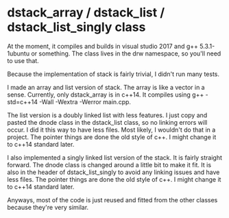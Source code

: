 # dstack_array / dstack_list / dstack_list_singly class

At the moment, it compiles and builds in visual studio 2017 and g++ 5.3.1-1ubuntu or something. 
The class lives in the drw namespace, so you'll need to use that.

Because the implementation of stack is fairly trivial, I didn't run many tests.

I made an array and list version of stack. 
The array is like a vector in a sense.
Currently, only dstack_array is in c++14. 
It compiles using g++ -std=c++14 -Wall -Wextra -Werror main.cpp.

The list version is a doubly linked list with less features.
I just copy and pasted the dnode class in the dstack_list class, so no linking errors will occur.
I did it this way to have less files. Most likely, I wouldn't do that in a project.
The pointer things are done the old style of c++.
I might change it to c++14 standard later.

I also implemented a singly linked list version of the stack.
It is fairly straight forward. The dnode class is changed around a little bit to make it fit.
It is also in the header of dstack_list_singly to avoid any linking issues and have less files.
The pointer things are done the old style of c++.
I might change it to c++14 standard later.

Anyways, most of the code is just reused and fitted from the other classes because they're very similar. 
